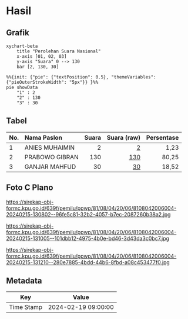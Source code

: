 # Hasil

## Grafik

```mermaid
xychart-beta
    title "Perolehan Suara Nasional"
    x-axis [01, 02, 03]
    y-axis "Suara" 0 --> 130
    bar [2, 130, 30]
```

```mermaid
%%{init: {"pie": {"textPosition": 0.5}, "themeVariables": {"pieOuterStrokeWidth": "5px"}} }%%
pie showData
    "1" : 2
    "2" : 130
    "3" : 30
```

## Tabel

| No. | Nama Paslon    | Suara | Suara (raw) | Persentase |
|:--- |:-------------- | -----:| -----------:| ----------:|
| 1   | ANIES MUHAIMIN | 2     | [2][p-1]    | 1,23       |
| 2   | PRABOWO GIBRAN | 130   | [130][p-2]  | 80,25      |
| 3   | GANJAR MAHFUD  | 30    | [30][p-3]   | 18,52      |


[p-1]: https://github.com/gigit-pemilu/pemilu-2024/blob/main/pilpres/hitung-suara/sub/81-maluku/sub/08-maluku-barat-daya/sub/04-babar-barat/sub/2006-letsiara/sub/004-tps/sub/paslon-1.txt
[p-2]: https://github.com/gigit-pemilu/pemilu-2024/blob/main/pilpres/hitung-suara/sub/81-maluku/sub/08-maluku-barat-daya/sub/04-babar-barat/sub/2006-letsiara/sub/004-tps/sub/paslon-2.txt
[p-3]: https://github.com/gigit-pemilu/pemilu-2024/blob/main/pilpres/hitung-suara/sub/81-maluku/sub/08-maluku-barat-daya/sub/04-babar-barat/sub/2006-letsiara/sub/004-tps/sub/paslon-3.txt

## Foto C Plano

https://sirekap-obj-formc.kpu.go.id/639f/pemilu/ppwp/81/08/04/20/06/8108042006004-20240215-130802--96fe5c81-32b2-4057-b7ec-2087260b38a2.jpg

https://sirekap-obj-formc.kpu.go.id/639f/pemilu/ppwp/81/08/04/20/06/8108042006004-20240215-131005--101dbb12-4975-4b0e-bd46-3d43da3c0bc7.jpg

https://sirekap-obj-formc.kpu.go.id/639f/pemilu/ppwp/81/08/04/20/06/8108042006004-20240215-131210--280e7885-4bdd-44b6-8fbd-a08c453477f0.jpg


## Metadata

| Key        | Value               |
| ---------- | ------------------- |
| Time Stamp | 2024-02-19 09:00:00 |



